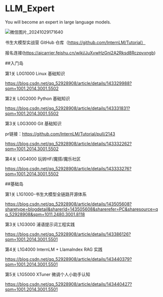 # LLM_Expert

You will become an expert in large language models.

![微信图片_20241029171640](https://github.com/user-attachments/assets/0fbceb04-95c9-4b83-a392-d79f39283dbb)


书生大模型实战营 GitHub 仓库（https://github.com/InternLM/Tutorial）

报名连接(https://aicarrier.feishu.cn/wiki/JuXvwHzGni2A2Rksd8Rczpvxngb)

##入门岛

第1关 L0G1000 Linux 基础知识

https://blog.csdn.net/qq_52928908/article/details/143329988?spm=1001.2014.3001.5502

第2关 L0G2000 Python 基础知识

https://blog.csdn.net/qq_52928908/article/details/143331831?spm=1001.2014.3001.5502

第3关 L0G3000 Git 基础知识

pr链接：https://github.com/InternLM/Tutorial/pull/2143

https://blog.csdn.net/qq_52928908/article/details/143332262?spm=1001.2014.3001.5502

第4关 L0G4000 玩转HF/魔搭/魔乐社区

https://blog.csdn.net/qq_52928908/article/details/143333276?spm=1001.2014.3001.5502

##基础岛

第1关 L1G1000-书生大模型全链路开源体系

https://blog.csdn.net/qq_52928908/article/details/143505608?sharetype=blogdetail&sharerId=143505608&sharerefer=PC&sharesource=qq_52928908&spm=1011.2480.3001.8118

第3关 L1G3000 浦语提示词工程实践

https://blog.csdn.net/qq_52928908/article/details/143386126?spm=1001.2014.3001.5501

第4关 L1G4000 InternLM + LlamaIndex RAG 实践

https://blog.csdn.net/qq_52928908/article/details/143440379?spm=1001.2014.3001.5501

第5关 L1G5000 XTuner 微调个人小助手认知

https://blog.csdn.net/qq_52928908/article/details/143440427?spm=1001.2014.3001.5501
